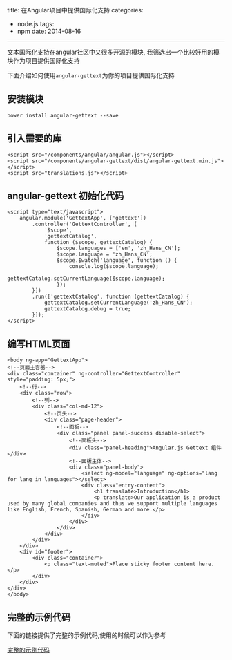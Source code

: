 title: 在Angular项目中提供国际化支持
categories:
  - node.js
tags:
  - npm
date: 2014-08-16
---

文本国际化支持在angular社区中又很多开源的模块, 我筛选出一个比较好用的模块作为项目提供国际化支持

下面介绍如何使用`angular-gettext`为你的项目提供国际化支持

## 安装模块

```
bower install angular-gettext --save
```

<!-- more -->

## 引入需要的库

```
<script src="/components/angular/angular.js"></script>
<script src="/components/angular-gettext/dist/angular-gettext.min.js"></script>
<script src="translations.js"></script>
```
## angular-gettext 初始化代码

```
<script type="text/javascript">
    angular.module('GettextApp', ['gettext'])
        .controller('GettextController', [
            '$scope',
            'gettextCatalog',
            function ($scope, gettextCatalog) {
                $scope.languages = ['en', 'zh_Hans_CN'];
                $scope.language = 'zh_Hans_CN';
                $scope.$watch('language', function () {
                    console.log($scope.language);
                    gettextCatalog.setCurrentLanguage($scope.language);
                });
        }])
        .run(['gettextCatalog', function (gettextCatalog) {
            gettextCatalog.setCurrentLanguage('zh_Hans_CN');
            gettextCatalog.debug = true;
        }]);
</script>
```

## 编写HTML页面

```
<body ng-app="GettextApp">
<!--页面主容器-->
<div class="container" ng-controller="GettextController" style="padding: 5px;">
    <!--行-->
    <div class="row">
        <!--列-->
        <div class="col-md-12">
            <!--页头-->
            <div class="page-header">
                <!--面板-->
                <div class="panel panel-success disable-select">
                    <!--面板头-->
                    <div class="panel-heading">Angular.js Gettext 组件</div>
                    <!--面板主体-->
                    <div class="panel-body">
                        <select ng-model="language" ng-options="lang for lang in languages"></select>
                        <div class="entry-content">
                            <h1 translate>Introduction</h1>
                            <p translate>Our application is a product used by many global companies and thus we support multiple languages like English, French, Spanish, German and more.</p>
                        </div>
                    </div>
                </div>
            </div>
        </div>
    </div>
    <div id="footer">
        <div class="container">
            <p class="text-muted">Place sticky footer content here.</p>
        </div>
    </div>
</div>
</body>
```

## 完整的示例代码

下面的链接提供了完整的示例代码,使用的时候可以作为参考

[完整的示例代码][1]


  [1]: /assets/code/gettext/gettext.html